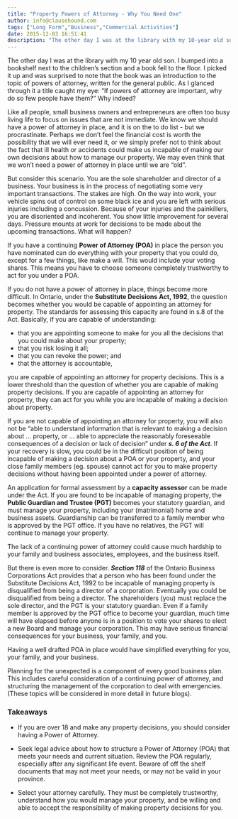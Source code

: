 ```yaml
---
title: "Property Powers of Attorney - Why You Need One"
author: info@clausehound.com
tags: ["Long Form","Business","Commercial Activities"]
date: 2015-12-03 16:51:41
description: "The other day I was at the library with my 10-year old son. I bumped into a bookshelf next to the children’s section and a book fell to the floor. I picked it up and was surprised to note that the book was an introduction to the topic of powers of attorney, written for the general public. As I glanced through it a title caught my eye: 'If powers of attorney are important, why do so few people have them?' Why indeed?"
---
```


The other day I was at the library with my 10 year old son. I bumped into a bookshelf next to the children’s section and a book fell to the floor. I picked it up and was surprised to note that the book was an introduction to the topic of powers of attorney, written for the general public. As I glanced through it a title caught my eye: “If powers of attorney are important, why do so few people have them?” Why indeed?

 

Like all people, small business owners and entrepreneurs are often too busy living life to focus on issues that are not immediate. We know we should have a power of attorney in place, and it is on the to do list - but we procrastinate. Perhaps we don’t feel the financial cost is worth the possibility that we will ever need it, or we simply prefer not to think about the fact that ill health or accidents could make us incapable of making our own decisions about how to manage our property. We may even think that we won’t need a power of attorney in place until we are “old”.

 

But consider this scenario. You are the sole shareholder and director of a business. Your business is in the process of negotiating some very important transactions. The stakes are high. On the way into work, your vehicle spins out of control on some black ice and you are left with serious injuries including a concussion. Because of your injuries and the painkillers, you are disoriented and incoherent. You show little improvement for several days. Pressure mounts at work for decisions to be made about the upcoming transactions. What will happen?

 

If you have a continuing **Power of Attorney (POA)** in place the person you have nominated can do everything with your property that you could do, except for a few things, like make a will. This would include  your voting shares. This means you have to choose someone completely trustworthy to act for you under a POA. 

 

If you do not have a power of attorney in place, things become more difficult. In Ontario, under the **Substitute Decisions Act, 1992**, the question becomes whether you would be capable of appointing an attorney for property. The standards for assessing this capacity are found in s.8 of the Act. Basically, if you are capable of understanding:
- that you are appointing someone to make for you all the decisions that you could make about your property; 
- that you risk losing it all; 
- that you can revoke the power; and 
- that the attorney is accountable, 

 

you are capable of appointing an attorney for property decisions. This is a lower threshold than the question of whether you are capable of making property decisions. If you are capable of appointing an attorney for property, they can act for you while you are incapable of making a decision about property.

 

If you are not capable of appointing an attorney for property, you will also not be  “able to understand information that is relevant to making a decision about … property, or … able to appreciate the reasonably foreseeable consequences of a decision or lack of decision” under ***s. 6 of the Act***. If your recovery is slow, you could be in the difficult position of being incapable of making a decision about a POA or your property, and your close family members (eg. spouse) cannot act for you to make property decisions without having been appointed under a power of attorney.

 

An application for formal assessment by a **capacity assessor** can be made under the Act. If you are found to be incapable of managing property, the **Public Guardian and Trustee (PGT)** becomes your statutory guardian, and must manage your property, including your (matrimonial) home and business assets. Guardianship can be transferred to a family member who is approved by the PGT office. If you have no relatives, the PGT will continue to manage your property.

 

The lack of a continuing power of attorney could cause much hardship to your family and business associates, employees, and the business itself.

 

But there is even more to consider. ***Section 118*** of the Ontario Business Corporations Act provides that a person who has been found under the Substitute Decisions Act, 1992 to be incapable of managing property is disqualified from being a director of a corporation. Eventually you could be disqualified from being a director. The shareholders (you) must replace the sole director, and the PGT is your statutory guardian. Even if a family member is approved by the PGT office to become your guardian, much time will have elapsed before anyone is in a position to vote your shares to elect a new Board and manage your corporation. This may have serious financial consequences for your business, your family, and you.

 

Having a well drafted POA in place would have simplified everything for you, your family, and your business.

 

Planning for the unexpected is a component of every good business plan. This includes careful consideration of a continuing power of attorney, and structuring the management of the corporation to deal with emergencies. (These topics will be considered in more detail in future blogs).

 

### Takeaways

- If you are over 18 and make any property decisions, you should consider having a Power of Attorney.

- Seek legal advice about how to structure a Power of Attorney (POA) that meets your needs and current situation. Review the POA regularly, especially after any significant life event. Beware of off the shelf documents that may not meet your needs, or may not be valid in your province.

- Select your attorney carefully. They must be completely trustworthy, understand how you would manage your property, and be willing and able to accept the responsibility of making property decisions for you.
